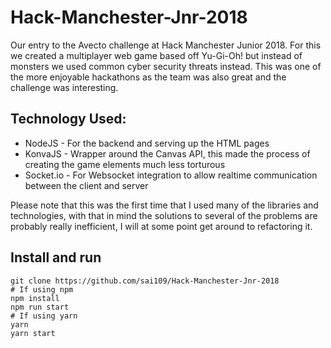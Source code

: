 # Hack-Manchester-Jnr-2018
Our entry to the Avecto challenge at Hack Manchester Junior 2018. For this we created a multiplayer web game based off Yu-Gi-Oh! but instead of monsters we used common cyber security threats instead. This was one of the more enjoyable hackathons as the team was also great and the challenge was interesting.
## Technology Used:
* NodeJS - For the backend and serving up the HTML pages
* KonvaJS - Wrapper around the Canvas API, this made the process of creating the game elements much less torturous
* Socket.io - For Websocket integration to allow realtime communication between the client and server

Please note that this was the first time that I used many of the libraries and technologies, with that in mind the solutions to several of the problems are probably really inefficient, I will at some point get around to refactoring it.

## Install and run
```
git clone https://github.com/sai109/Hack-Manchester-Jnr-2018
# If using npm
npm install
npm run start
# If using yarn
yarn
yarn start
```
